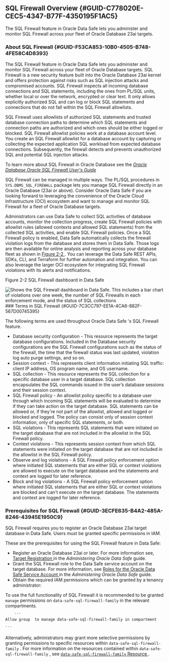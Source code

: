 ##  SQL Firewall Overview {#GUID-C778020E-CEC5-4347-B77F-4350195F1AC5} 

The SQL Firewall feature in Oracle Data Safe lets you administer and monitor SQL Firewall across your fleet of Oracle Database 23ai targets. 

###  About SQL Firewall {#GUID-F53CA853-10B0-4505-B748-4FE58C4D8393} 

The SQL Firewall feature in  Oracle Data Safe  lets you administer and monitor SQL Firewall across your fleet of Oracle Database targets. SQL Firewall is a new security feature built into the Oracle Database 23ai kernel and offers protection against risks such as SQL injection attacks and compromised accounts. SQL Firewall inspects all incoming database connections and SQL statements, including the ones from PL/SQL units, whether local or over the network, encrypted or clear text. It only allows explicitly authorized SQL and can log or block SQL statements and connections that do not fall within the SQL Firewall allowlists. 

SQL Firewall uses allowlists of authorized SQL statements and trusted database connection paths to determine which SQL statements and connection paths are authorized and which ones should be either logged or blocked. SQL Firewall allowlist policies work at a database account level. You create an SQL Firewall allowlist for a database account by capturing or collecting the expected application SQL workload from expected database connections. Subsequently, the firewall detects and prevents unauthorized SQL and potential SQL injection attacks. 

To learn more about SQL Firewall in Oracle Database see the [ *Oracle Database Oracle SQL Firewall User's Guide*  ](https://docs.oracle.com/pls/topic/lookup?ctx=en/database/oracle/oracle-database/23&id=SQLFW)

SQL Firewall can be managed in multiple ways. The PL/SQL procedures in ` SYS.DBMS_SQL_FIREWALL ` package lets you manage SQL Firewall directly in an Oracle Database (23ai or above). Consider  Oracle Data Safe  if you are looking forward to leveraging the convenience of the Oracle Cloud Infrastructure (OCI) ecosystem and want to manage and monitor SQL Firewall for a fleet of Oracle Database targets. 

Administrators can use Data Safe to collect SQL activities of database accounts, monitor the collection progress, create SQL Firewall policies with allowlist rules (allowed contexts and allowed SQL statements) from the collected SQL activities, and enable SQL Firewall policies. Once a SQL Firewall policy is enabled, Data Safe automatically collects the firewall violation logs from the database and stores them in Data Safe. Those logs are then available for online analysis and reporting across your database fleet as shown in [ Figure 2-2 ](sql-firewall-overview.md#GUID-F53CA853-10B0-4505-B748-4FE58C4D8393__FIG_BMV_BT2_WYB) . You can leverage the Data Safe REST APIs, SDKs, CLI, and Terraform for further automation and integration. You can also leverage the larger OCI ecosystem for integrating SQL Firewall violations with its alerts and notifications. 

Figure 2-2 SQL Firewall dashboard in Data Safe 

  


![Shows the SQL Firewall dashboard in Data Safe. This includes a bar chart of violations over one week, the number of SQL Firewalls in each enforcement mode, and the status of SQL collections](https://docs.oracle.com/en/database/oracle/oracle-database/23/sqlfw/img/sql_dashboard.png)###  Terms in SQL Firewall {#GUID-7C3CC797-EE1A-4CA6-882F-567D00745395} 

The following terms are used throughout  Oracle Data Safe  's SQL Firewall feature. 

  * Database security configuration - This resource represents the target database configurations. Included in the Database security configurations are the SQL Firewall configurations such as the status of the firewall, the time that the firewall status was last updated, violation log auto purge settings, and so on. 
  * Session context - This represents client information initiating SQL traffic: client IP address, OS program name, and OS username. 
  * SQL collection - This resource represents the SQL collection for a specific database user in a target database. SQL collection encapsulates the SQL commands issued in the user’s database sessions and their session context. 
  * SQL Firewall policy - An allowlist policy specific to a database user through which incoming SQL statements will be evaluated to determine if they can take action on the target database. SQL statements can be allowed or, if they're not part of the allowlist, allowed and logged or blocked and logged. The policy can consist only of session context information, only of specific SQL statements, or both. 
  * SQL violations - This represents SQL statements that were initiated on the target database that are not included in the allowlist in the SQL Firewall policy. 
  * Context violations - This represents session context from which SQL statements were initiated on the target database that are not included in the allowlist in the SQL Firewall policy. 
  * Observe and log violations - A SQL Firewall policy enforcement option where initiated SQL statements that are either SQL or context violations are allowed to execute on the target database and the statements and context are logged for later reference. 
  * Block and log violations - A SQL Firewall policy enforcement option where initiated SQL statements that are either SQL or context violations are blocked and can't execute on the target database. The statements and context are logged for later reference. 



###  Prerequisites for SQL Firewall {#GUID-3ECFE635-B4A2-485A-8246-43945E1950C9} 

SQL Firewall requires you to register an Oracle Database 23ai target database in Data Safe. Users must be granted specific permissions in IAM. 

These are the prerequisites for using the SQL Firewall feature in Data Safe: 

  * Register an Oracle Database 23ai or later. For more information see, [ Target Registration ](https://docs.oracle.com/pls/topic/lookup?ctx=en/cloud/paas/data-safe&id=ADMDS-GUID-B5F255A7-07DD-4731-9FA5-668F7DD51AA6) in the *Administering Oracle Data Safe* guide. 
  * Grant the SQL Firewall role to the Data Safe service account on the target database. For more information, see [ Roles for the Oracle Data Safe Service Account ](https://docs.oracle.com/pls/topic/lookup?ctx=en/cloud/paas/data-safe&id=ADMDS-GUID-6E55095B-4963-4568-A7B6-74508B30A25E) in the *Administering Oracle Data Safe* guide. 
  * Obtain the required IAM permissions which can be granted by a tenancy administrator: 

To use the full functionality of SQL Firewall it is recommended to be granted ` manage ` permissions on ` data-safe-sql-firewall-family ` in the relevant compartments. 
    
        ```
    Allow group  to manage data-safe-sql-firewall-family in compartment
            
    ```

Alternatively, administrators may grant more selective permissions by granting permissions to specific resources within ` data-safe-sql-firewall-family ` . For more information on the resources contained within ` data-safe-sql-firewall-family ` , see [ ` data-safe-sql-firewall-family ` Resource ](https://docs.oracle.com/pls/topic/lookup?ctx=en/cloud/paas/data-safe&id=ADMDS-GUID-13D2E74D-6FED-418C-A1B6-99289CADAD45) . 



